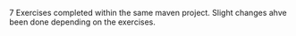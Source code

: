 7 Exercises completed within the same maven project. Slight changes ahve been done depending on the exercises.
